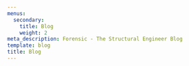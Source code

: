 ```yaml
---
menus:
  secondary:
    title: Blog
    weight: 2
meta_description: Forensic - The Structural Engineer Blog
template: blog
title: Blog
---
```

